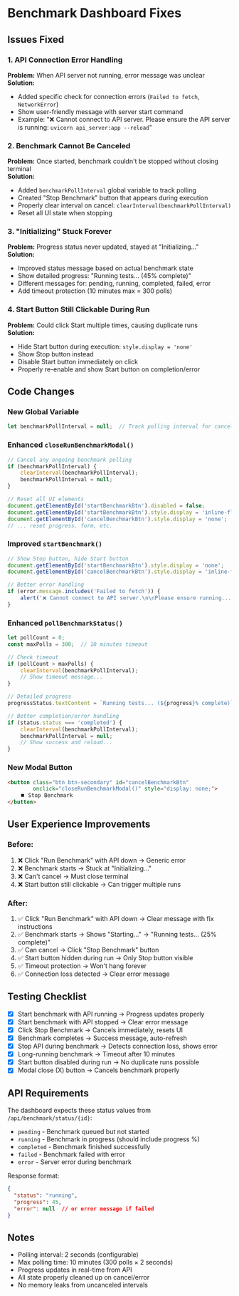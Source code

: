 # Benchmark Dashboard Fixes

## Issues Fixed

### 1. API Connection Error Handling
**Problem:** When API server not running, error message was unclear  
**Solution:** 
- Added specific check for connection errors (`Failed to fetch`, `NetworkError`)
- Show user-friendly message with server start command
- Example: "❌ Cannot connect to API server. Please ensure the API server is running: `uvicorn api_server:app --reload`"

### 2. Benchmark Cannot Be Canceled
**Problem:** Once started, benchmark couldn't be stopped without closing terminal  
**Solution:**
- Added `benchmarkPollInterval` global variable to track polling
- Created "Stop Benchmark" button that appears during execution
- Properly clear interval on cancel: `clearInterval(benchmarkPollInterval)`
- Reset all UI state when stopping

### 3. "Initializing" Stuck Forever
**Problem:** Progress status never updated, stayed at "Initializing..."  
**Solution:**
- Improved status message based on actual benchmark state
- Show detailed progress: "Running tests... (45% complete)"
- Different messages for: pending, running, completed, failed, error
- Add timeout protection (10 minutes max = 300 polls)

### 4. Start Button Still Clickable During Run
**Problem:** Could click Start multiple times, causing duplicate runs  
**Solution:**
- Hide Start button during execution: `style.display = 'none'`
- Show Stop button instead
- Disable Start button immediately on click
- Properly re-enable and show Start button on completion/error

## Code Changes

### New Global Variable
```javascript
let benchmarkPollInterval = null;  // Track polling interval for cancellation
```

### Enhanced `closeRunBenchmarkModal()`
```javascript
// Cancel any ongoing benchmark polling
if (benchmarkPollInterval) {
    clearInterval(benchmarkPollInterval);
    benchmarkPollInterval = null;
}

// Reset all UI elements
document.getElementById('startBenchmarkBtn').disabled = false;
document.getElementById('startBenchmarkBtn').style.display = 'inline-flex';
document.getElementById('cancelBenchmarkBtn').style.display = 'none';
// ... reset progress, form, etc.
```

### Improved `startBenchmark()`
```javascript
// Show Stop button, hide Start button
document.getElementById('startBenchmarkBtn').style.display = 'none';
document.getElementById('cancelBenchmarkBtn').style.display = 'inline-flex';

// Better error handling
if (error.message.includes('Failed to fetch')) {
    alert('❌ Cannot connect to API server.\n\nPlease ensure running...');
}
```

### Enhanced `pollBenchmarkStatus()`
```javascript
let pollCount = 0;
const maxPolls = 300;  // 10 minutes timeout

// Check timeout
if (pollCount > maxPolls) {
    clearInterval(benchmarkPollInterval);
    // Show timeout message...
}

// Detailed progress
progressStatus.textContent = `Running tests... (${progress}% complete)`;

// Better completion/error handling
if (status.status === 'completed') {
    clearInterval(benchmarkPollInterval);
    benchmarkPollInterval = null;
    // Show success and reload...
}
```

### New Modal Button
```html
<button class="btn btn-secondary" id="cancelBenchmarkBtn" 
        onclick="closeRunBenchmarkModal()" style="display: none;">
    ⏹️ Stop Benchmark
</button>
```

## User Experience Improvements

### Before:
1. ❌ Click "Run Benchmark" with API down → Generic error
2. ❌ Benchmark starts → Stuck at "Initializing..."
3. ❌ Can't cancel → Must close terminal
4. ❌ Start button still clickable → Can trigger multiple runs

### After:
1. ✅ Click "Run Benchmark" with API down → Clear message with fix instructions
2. ✅ Benchmark starts → Shows "Starting..." → "Running tests... (25% complete)"
3. ✅ Can cancel → Click "Stop Benchmark" button
4. ✅ Start button hidden during run → Only Stop button visible
5. ✅ Timeout protection → Won't hang forever
6. ✅ Connection loss detected → Clear error message

## Testing Checklist

- [x] Start benchmark with API running → Progress updates properly
- [x] Start benchmark with API stopped → Clear error message
- [x] Click Stop Benchmark → Cancels immediately, resets UI
- [x] Benchmark completes → Success message, auto-refresh
- [x] Stop API during benchmark → Detects connection loss, shows error
- [x] Long-running benchmark → Timeout after 10 minutes
- [x] Start button disabled during run → No duplicate runs possible
- [x] Modal close (X) button → Cancels benchmark properly

## API Requirements

The dashboard expects these status values from `/api/benchmark/status/{id}`:
- `pending` - Benchmark queued but not started
- `running` - Benchmark in progress (should include progress %)
- `completed` - Benchmark finished successfully
- `failed` - Benchmark failed with error
- `error` - Server error during benchmark

Response format:
```json
{
  "status": "running",
  "progress": 45,
  "error": null  // or error message if failed
}
```

## Notes

- Polling interval: 2 seconds (configurable)
- Max polling time: 10 minutes (300 polls × 2 seconds)
- Progress updates in real-time from API
- All state properly cleaned up on cancel/error
- No memory leaks from uncanceled intervals
